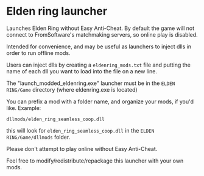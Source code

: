 # Elden ring launcher

Launches Elden Ring without Easy Anti-Cheat. By default the game will not connect to FromSoftware's matchmaking servers, so online play is disabled.

Intended for convenience, and may be useful as launchers to inject dlls in order to run offline mods.

Users can inject dlls by creating a `eldenring_mods.txt` file and putting the name of each dll you want to load into the file on a new line.  

The "launch_modded_eldenring.exe" launcher must be in the `ELDEN RING/Game` directory (where eldenring.exe is located)

You can prefix a mod with a folder name, and organize your mods, if you'd like. Example:

```
dllmods/elden_ring_seamless_coop.dll
```

this will look for `elden_ring_seamless_coop.dll` in the `ELDEN RING/Game/dllmods` folder.

Please don't attempt to play online without Easy Anti-Cheat.

Feel free to modify/redistribute/repackage this launcher with your own mods.
 
